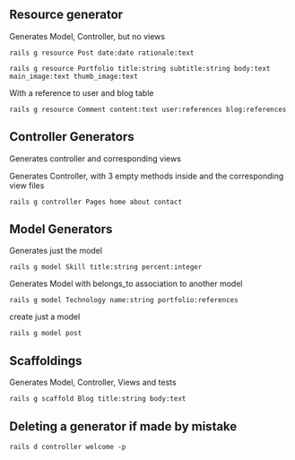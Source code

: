 ## Resource generator

Generates Model, Controller, but no views

```rails g resource Post date:date rationale:text```

```rails g resource Portfolio title:string subtitle:string body:text main_image:text thumb_image:text```

With a reference to user and blog table

```rails g resource Comment content:text user:references blog:references```




## Controller Generators

Generates controller and corresponding views

Generates Controller, with 3 empty methods inside and the corresponding view files

```rails g controller Pages home about contact```




## Model Generators

Generates just the model

```rails g model Skill title:string percent:integer```

Generates Model with belongs_to association to another model

```rails g model Technology name:string portfolio:references```

create just a model

```rails g model post```

## Scaffoldings

Generates Model, Controller, Views and tests

```rails g scaffold Blog title:string body:text```




## Deleting a generator if made by mistake

```rails d controller welcome -p```
